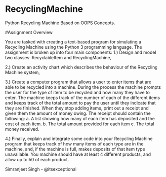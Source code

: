 # RecyclingMachine
Python Recycling Machine Based on OOPS Concepts.

#Assignment Overview

You are tasked with creating a text-based program for simulating a Recycling Machine using the Python 3 programming language. 
The assignment is broken up into four main components: 
1.)	Design and model two classes: RecyclableItem and RecyclingMachine,

2.)	Create an activity chart which describes the behaviour of the Recycling Machine system, 

3.)	Create a computer program that allows a user to enter items that are able to be recycled into a machine.  During the process the machine prompts the user for the type of item to be recycled and how many they have to enter. The machine keeps track of the number of each of the different items and keeps track of the total amount to pay the user until they indicate that they are finished.  When they stop adding items, print out a receipt and given them the amount of money owing. The receipt should contain the following:
a.	A list showing how many of each item has deposited and the cost of each item.
b.	The total amount provided for each item
c.	The total money received.

4.)	Finally, explain and integrate some code into your Recycling Machine program that keeps track of how many items of each type are in the machine, and, if the machine is full, makes deposits of that item type unavailable. You machine should have at least 4 different products, and allow up to 50 of each product.  

Simranjeet Singh - @itsexceptional